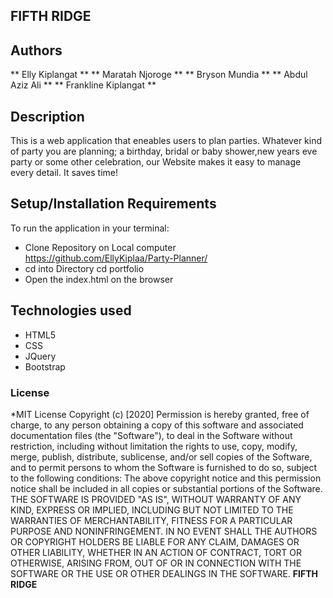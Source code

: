 ## FIFTH RIDGE
## Authors
** Elly Kiplangat **
** Maratah Njoroge **
** Bryson Mundia **
** Abdul Aziz Ali **
** Frankline Kiplangat **
## Description
 This is a web application that eneables users to plan parties. Whatever kind of party you are planning; a birthday, bridal or baby shower,new years eve party or some other celebration, our Website  makes it easy to manage every detail. It saves time!

## Setup/Installation Requirements
To run the application in your terminal:
- Clone Repository on Local computer https://github.com/EllyKiplaa/Party-Planner/  
- cd into Directory  cd portfolio
- Open the index.html on the browser
## Technologies used
* HTML5
* CSS
* JQuery
* Bootstrap

### License
*MIT License
Copyright (c) [2020]
Permission is hereby granted, free of charge, to any person obtaining a copy
of this software and associated documentation files (the "Software"), to deal
in the Software without restriction, including without limitation the rights
to use, copy, modify, merge, publish, distribute, sublicense, and/or sell
copies of the Software, and to permit persons to whom the Software is
furnished to do so, subject to the following conditions:
The above copyright notice and this permission notice shall be included in all
copies or substantial portions of the Software.
THE SOFTWARE IS PROVIDED "AS IS", WITHOUT WARRANTY OF ANY KIND, EXPRESS OR
IMPLIED, INCLUDING BUT NOT LIMITED TO THE WARRANTIES OF MERCHANTABILITY,
FITNESS FOR A PARTICULAR PURPOSE AND NONINFRINGEMENT. IN NO EVENT SHALL THE
AUTHORS OR COPYRIGHT HOLDERS BE LIABLE FOR ANY CLAIM, DAMAGES OR OTHER
LIABILITY, WHETHER IN AN ACTION OF CONTRACT, TORT OR OTHERWISE, ARISING FROM,
OUT OF OR IN CONNECTION WITH THE SOFTWARE OR THE USE OR OTHER DEALINGS IN THE
SOFTWARE. **FIFTH RIDGE**